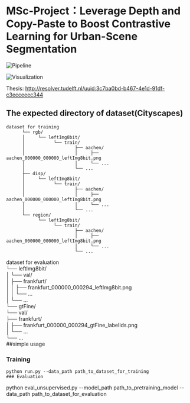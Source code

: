 # MSc-Project：Leverage Depth and Copy-Paste to Boost Contrastive Learning for Urban-Scene Segmentation
![Pipeline](https://github.com/LeungTsang/MSc-Project/raw/main/fig/pipeline.png)

![Visualization](https://github.com/LeungTsang/MSc-Project/raw/main/fig/fig1.gif)

Thesis: http://resolver.tudelft.nl/uuid:3c7ba0bd-b467-4e1d-91df-c3ecceeec344

## The expected directory of dataset(Cityscapes)  
~~~  
dataset for training  
      └── rgb/  
      │     └── leftImg8bit/  
      │           └── train/  
      │                   ├── aachen/  
      │                   │     ├── aachen_000000_000000_leftImg8bit.png  
      │                   │     └── ...  
      │                   └── ...  
      ├── disp/  
      │     └── leftImg8bit/  
      │           └── train/  
      │                   ├── aachen/  
      │                   │     ├── aachen_000000_000000_leftImg8bit.png  
      │                   │     └── ...  
      │                   └── ...  
      └── region/  
            └── leftImg8bit/  
                  └── train/  
                          ├── aachen/  
                          │     ├── aachen_000000_000000_leftImg8bit.png  
                          │     └── ...  
                          └── ...  
~~~
dataset for evaluation  
      └── leftImg8bit/  
      │           └── val/  
      │                   ├── frankfurt/  
      │                   │     ├── frankfurt_000000_000294_leftImg8bit.png  
      │                   │     └── ...  
      │                   └── ...  
      └── gtFine/  
                  └── val/  
                          ├── frankfurt/  
                          │     ├── frankfurt_000000_000294_gtFine_labelIds.png  
                          │     └── ...  
                          └── ...  
##simple usage  
### Training  
~~~  
python run.py --data_path path_to_dataset_for_training  
### Evaluation  
~~~  
python eval_unsupervised.py --model_path path_to_pretraining_model --data_path path_to_dataset_for_evaluation  

